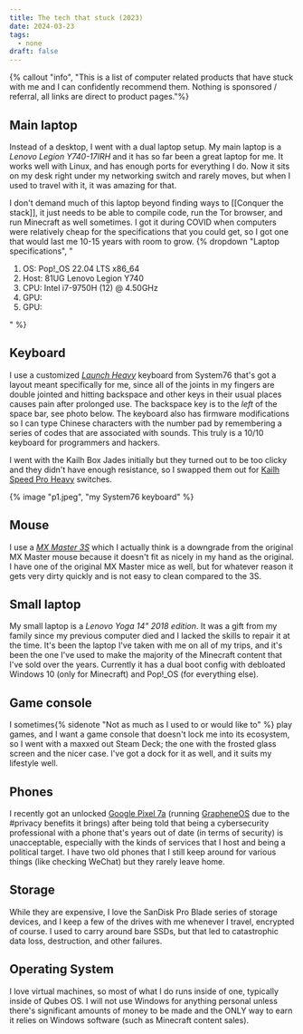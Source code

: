```yaml
---
title: The tech that stuck (2023)
date: 2024-03-23
tags:
  - none
draft: false
---
```

{% callout "info", "This is a list of computer related products that have stuck with me and I can confidently recommend them. Nothing is sponsored / referral, all links are direct to product pages."%}

## Main laptop
Instead of a desktop, I went with a dual laptop setup. My main laptop is a *Lenovo Legion Y740-17IRH* and it has so far been a great laptop for me. It works well with Linux, and has enough ports for everything I do. Now it sits on my desk right under my networking switch and rarely moves, but when I used to travel with it, it was amazing for that.

I don't demand much of this laptop beyond finding ways to [[Conquer the stack]], it just needs to be able to compile code, run the Tor browser, and run Minecraft as well sometimes. I got it during COVID when computers were relatively cheap for the specifications that you could get, so I got one that would last me 10-15 years with room to grow.
{% dropdown "Laptop specifications", "
<ol>
  <li>OS: Pop!_OS 22.04 LTS x86_64</li>
  <li>Host: 81UG Lenovo Legion Y740</li>
  <li>CPU: Intel i7-9750H (12) @ 4.50GHz</li>
  <li>GPU:</li>
  <li>GPU:</li>
</ol>" %}

## Keyboard
I use a customized *[Launch Heavy](https://system76.com/accessories/launch)* keyboard from System76 that's got a layout meant specifically for me, since all of the joints in my fingers are double jointed and hitting backspace and other keys in their usual places causes pain after prolonged use. The backspace key is to the *left* of the space bar, see photo below. The keyboard also has firmware modifications so I can type Chinese characters with the number pad by remembering a series of codes that are associated with sounds. This truly is a 10/10 keyboard for programmers and hackers.

I went with the Kailh Box Jades initially but they turned out to be too clicky and they didn't have enough resistance, so I swapped them out for [Kailh Speed Pro Heavy](https://keychron.com.es/products/kailh-speed-pro-heavy-switch) switches.

{% image "p1.jpeg", "my System76 keyboard" %}

## Mouse
I use a [*MX Master 3S*](https://www.logitech.com/en-us/products/mice/mx-master-3s.910-006556.html) which I actually think is a downgrade from the original MX Master mouse because it doesn't fit as nicely in my hand as the original. I have one of the original MX Master mice as well, but for whatever reason it gets very dirty quickly and is not easy to clean compared to the 3S.

## Small laptop
My small laptop is a *Lenovo Yoga 14" 2018 edition*. It was a gift from my family since my previous computer died and I lacked the skills to repair it at the time. It's been the laptop I've taken with me on all of my trips, and it's been the one I've used to make the majority of the Minecraft content that I've sold over the years. Currently it has a dual boot config with debloated Windows 10 (only for Minecraft) and Pop!_OS (for everything else).

## Game console
I sometimes{% sidenote "Not as much as I used to or would like to" %} play games, and I want a game console that doesn't lock me into its ecosystem, so I went with a maxxed out Steam Deck; the one with the frosted glass screen and the nicer case. I've got a dock for it as well, and it suits my lifestyle well.

## Phones
I recently got an unlocked [Google Pixel 7a](https://store.google.com/product/pixel_7a) (running [GrapheneOS](https://grapheneos.org/) due to the #privacy benefits it brings) after being told that being a cybersecurity professional with a phone that's years out of date (in terms of security) is unacceptable, especially with the kinds of services that I host and being a political target. I have two old phones that I still keep around for various things (like checking WeChat) but they rarely leave home.

## Storage
While they are expensive, I love the SanDisk Pro Blade series of storage devices, and I keep a few of the drives with me whenever I travel, encrypted of course. I used to carry around bare SSDs, but that led to catastrophic data loss, destruction, and other failures.

## Operating System
I love virtual machines, so most of what I do runs inside of one, typically inside of Qubes OS. I will not use Windows for anything personal unless there's significant amounts of money to be made and the ONLY way to earn it relies on Windows software (such as Minecraft content sales).
